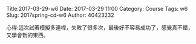 Title:2017-03-29-w6
Date: 2017-03-29 11:00
Category: Course
Tags: w6
Slug: 2017spring-cd-w6
Author: 40423232

<p>心得:這次試著模擬多連桿，失敗了很多次，最後好不容易成功了，感覺真不錯，又學會新的東西。</p>
